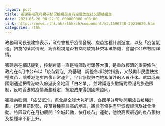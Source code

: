 ```yaml
---
layout: post
title: 張建宗指政府視乎情況檢視是否有空間放寬社交距離措施
date: 2021-06-20 08:22:01.000000000 +08:00
link: https://news.rthk.hk/rthk/ch/component/k2/1596748-20210620.htm
categories: rthk
---
```


政務司司長張建宗表示，政府會視乎疫情發展、疫苗接種計劃進度，以及「疫苗氣泡」措施的落實情況，認真檢視是否有空間放寬社交距離措施，會盡快公布有關詳情。

張建宗在網誌提到，控制疫情一直是特區政府頭等大事，是重啟經濟的重要條件。政府在4月中公布以「疫苗氣泡」為基礎，調整各項防控措施，又鼓勵市民盡快接種疫苗，讓香港逐步回復正常運作，早日恢復與內地和海外的人員往來。歐盟成員國剛通過把香港納入旅遊安全地區「白名單」，並建議逐步撤銷對香港的旅遊限制，反映香港的疫情漸趨穩定，抗疫成果得到國際認同。

張建宗強調，「疫苗氣泡」概念是全球大勢所趨，各國爭分奪秒開展疫苗接種計劃。按照目前形勢，疫苗接種率愈高的地區，將愈有條件盡早恢復經濟及社會活動。特區政府在月初展開「全城起動，快打疫苗」運動，他說高興最近的疫苗預約及接種率不斷上升。
